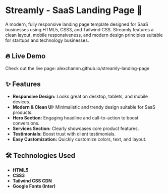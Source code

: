 # Streamly - SaaS Landing Page 🚀

A modern, fully responsive landing page template designed for SaaS businesses using HTML5, CSS3, and Tailwind CSS. Streamly features a clean layout, mobile responsiveness, and modern design principles suitable for startups and technology businesses.

## 🔥 Live Demo
Check out the live page: alexchannn.github.io/streamly-landing-page

## ✨ Features

- **Responsive Design:** Looks great on desktop, tablets, and mobile devices.
- **Modern & Clean UI:** Minimalistic and trendy design suitable for SaaS products.
- **Hero Section:** Engaging headline and call-to-action to boost conversions.
- **Services Section:** Clearly showcases core product features.
- **Testimonials:** Boost trust with client testimonials.
- **Easy Customization:** Quickly customize colors, text, and layout.

## 🛠️ Technologies Used

- **HTML5**
- **CSS3**
- **Tailwind CSS CDN**
- **Google Fonts (Inter)**
